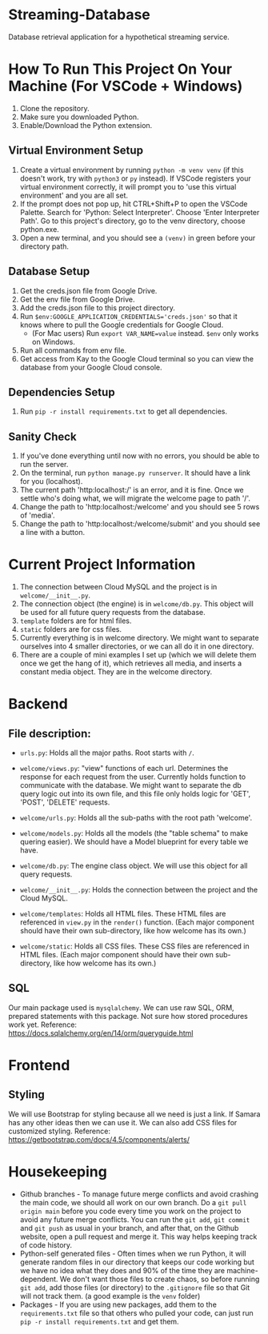 # Streaming-Database
Database retrieval application for a hypothetical streaming service.

# How To Run This Project On Your Machine (For VSCode + Windows)
1. Clone the repository. 
2. Make sure you downloaded Python. 
3. Enable/Download the Python extension. 

## Virtual Environment Setup
1. Create a virtual environment by running `python -m venv venv` (if this doesn't work, try with `python3` or `py` instead). If VSCode registers your virtual environment correctly, it will prompt you to 'use this virtual environment' and you are all set. 
2. If the prompt does not pop up, hit CTRL+Shift+P to open the VSCode Palette. Search for 'Python: Select Interpreter'. Choose 'Enter Interpreter Path'. Go to this project's directory, go to the venv directory, choose python.exe. 
3. Open a new terminal, and you should see a `(venv)` in green before your directory path. 

## Database Setup
1. Get the creds.json file from Google Drive. 
2. Get the env file from Google Drive. 
3. Add the creds.json file to this project directory. 
4. Run `$env:GOOGLE_APPLICATION_CREDENTIALS='creds.json'` so that it knows where to pull the Google credentials for Google Cloud. 
      - (For Mac users) Run `export VAR_NAME=value` instead. `$env` only works on Windows. 
5. Run all commands from env file. 
6. Get access from Kay to the Google Cloud terminal so you can view the database from your Google Cloud console. 

## Dependencies Setup
1. Run `pip -r install requirements.txt` to get all dependencies. 

## Sanity Check
1. If you've done everything until now with no errors, you should be able to run the server. 
2. On the terminal, run `python manage.py runserver`. It should have a link for you (localhost). 
3. The current path 'http:localhost:/' is an error, and it is fine. Once we settle who's doing what, we will migrate the welcome page to path '/'.
4. Change the path to 'http:localhost:/welcome' and you should see 5 rows of 'media'.
5. Change the path to 'http:localhost:/welcome/submit' and you should see a line with a button. 

# Current Project Information
1. The connection between Cloud MySQL and the project is in `welcome/__init__.py`.
2. The connection object (the engine) is in `welcome/db.py`. This object will be used for all future query requests from the database. 
3. `template` folders are for html files. 
4. `static` folders are for css files. 
5. Currently everything is in welcome directory. We might want to separate ourselves into 4 smaller directories, or we can all do it in one directory. 
6. There are a couple of mini examples I set up (which we will delete them once we get the hang of it), which retrieves all media, and inserts a constant media object. They are in the welcome directory. 

# Backend
## File description:
- `urls.py`: Holds all the major paths. Root starts with `/`.

- `welcome/views.py`: "view" functions of each url. Determines the response for each request from the user. Currently holds function to communicate with the database. We might want to separate the db query logic out into its own file, and this file only holds logic for 'GET', 'POST', 'DELETE' requests. 

- `welcome/urls.py`: Holds all the sub-paths with the root path 'welcome'.

- `welcome/models.py`: Holds all the models (the "table schema" to make quering easier). We should have a Model blueprint for every table we have. 

- `welcome/db.py`: The engine class object. We will use this object for all query requests. 

- `welcome/__init__.py`: Holds the connection between the project and the Cloud MySQL. 

- `welcome/templates`: Holds all HTML files. These HTML files are referenced in `view.py` in the `render()` function. (Each major component should have their own sub-directory, like how welcome has its own.)

- `welcome/static`: Holds all CSS files. These CSS files are referenced in HTML files. (Each major component should have their own sub-directory, like how welcome has its own.)
## SQL
Our main package used is `mysqlalchemy`. We can use raw SQL, ORM, prepared statements with this package. Not sure how stored procedures work yet. 
Reference: https://docs.sqlalchemy.org/en/14/orm/queryguide.html

# Frontend
## Styling
We will use Bootstrap for styling because all we need is just a link. If Samara has any other ideas then we can use it. We can also add CSS files for customized styling. 
Reference: https://getbootstrap.com/docs/4.5/components/alerts/

# Housekeeping
- Github branches
      - To manage future merge conflicts and avoid crashing the main code, we should all work on our own branch. Do a `git pull origin main` before you code every time you work on the project to avoid any future merge conflicts. You can run the `git add`, `git commit` and `git push` as usual in your branch, and after that, on the Github website, open a pull request and merge it. This way helps keeping track of code history. 
- Python-self generated files
      - Often times when we run Python, it will generate random files in our directory that keeps our code working but we have no idea what they does and 90% of the time they are machine-dependent. We don't want those files to create chaos, so before running `git add`, add those files (or directory) to the `.gitignore` file so that Git will not track them. (a good example is the `venv` folder)
- Packages
      - If you are using new packages, add them to the `requirements.txt` file so that others who pulled your code, can just run `pip -r install requirements.txt` and get them.

